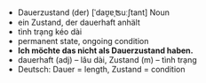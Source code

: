 - Dauerzustand (der)	[ˈdaʊ̯ɐˌʦuːʃtant]	Noun	
- ein Zustand, der dauerhaft anhält
- tình trạng kéo dài
- permanent state, ongoing condition
- **Ich möchte das nicht als Dauerzustand haben.**
- dauerhaft (adj) – lâu dài, Zustand (m) – tình trạng	
- Deutsch: Dauer = length, Zustand = condition